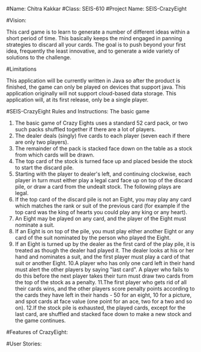 #Name: Chitra Kakkar
#Class: SEIS-610
#Project Name: SEIS-CrazyEight 

#Vision:

This card game is to learn to generate a number of different ideas within a short period of time. This 
basically keeps the mind engaged in panning strategies to discard all your cards. The goal is to push beyond your first idea, 
frequently the least innovative, and to generate a wide variety of solutions to the challenge.  

#Limitations

This application will be currently written in Java so after the product is finished, the game can only be played on devices
that support java.  This application originally will not support cloud-based
data storage.  This application will, at its first release, only be a single player.

#SEIS-CrazyEight Rules and Instructions: The basic game

1. The basic game of Crazy Eights uses a standard 52 card pack, or two such packs shuffled together if there are a lot of players. 
2. The dealer deals (singly) five cards to each player (seven each if there are only two players). 
3. The remainder of the pack is stacked face down on the table as a stock from which cards will be drawn. 
4. The top card of the stock is turned face up and placed beside the stock to start the discard pile.
5. Starting with the player to dealer's left, and continuing clockwise, each player in turn must either play a legal card face up on top of the discard pile, or draw a card from    the undealt stock. The following plays are legal.
6. If the top card of the discard pile is not an Eight, you may play any card which matches the rank or suit of the previous card (for example if the top card was the king of      hearts you could play any king or any heart).
7. An Eight may be played on any card, and the player of the Eight must nominate a suit.
8. If an Eight is on top of the pile, you must play either another Eight or any card of the suit nominated by the person who played the Eight.
9. If an Eight is turned up by the dealer as the first card of the play pile, it is treated as though the dealer had played it. The dealer looks at his or her hand and nominates    a suit, and the first player must play a card of that suit or another Eight.
10.A player who has only one card left in their hand must alert the other players by saying "last card". A player who fails to do this before the next player takes their turn      must draw two cards from the top of the stock as a penalty.
11.The first player who gets rid of all their cards wins, and the other players score penalty points according to the cards they have left in their hands - 50 for an eight, 10      for a picture, and spot cards at face value (one point for an ace, two for a two and so on).
12.If the stock pile is exhausted, the played cards, except for the last card, are shuffled and stacked face down to make a new stock and the game continues.

#Features of CrazyEight:

#User Stories:
